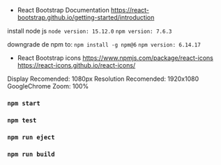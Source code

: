 
- React Bootstrap Documentation
https://react-bootstrap.github.io/getting-started/introduction


install node js
```node version: 15.12.0```
```npm version: 7.6.3```


downgrade de npm to:
```npm install -g npm@6```
```npm version: 6.14.17```


- React Bootstrap icons
https://www.npmjs.com/package/react-icons
https://react-icons.github.io/react-icons/



Display Recomended: 1080px
Resolution Recomended: 1920x1080
GoogleChrome Zoom: 100%


### `npm start`
### `npm test`
### `npm run eject`
### `npm run build`